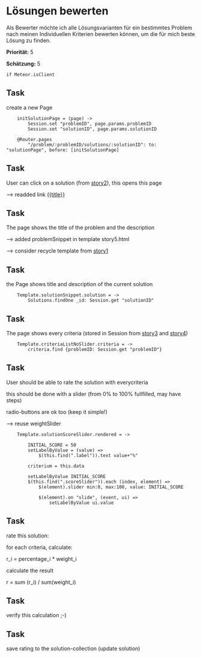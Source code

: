 # Lösungen bewerten


Als Bewerter möchte ich alle Lösungsvarianten für ein bestimmtes Problem nach meinen 
Individuellen Kriterien bewerten können, 
um die für mich beste Lösung zu finden.

**Priorität:** 5

**Schätzung:** 5


	if Meteor.isClient


## Task

create a new Page 

		initSolutionPage = (page) ->
			Session.set "problemID", page.params.problemID
			Session.set "solutionID", page.params.solutionID

		@Router.pages
			"/problem/:problemID/solutions/:solutionID": to: "solutionPage", before: [initSolutionPage]



## Task

User can click on a solution (from [story2](story2.coffee.md)), this opens this page

--> readded link <a href="./solutions/{{_id}}">{{title}}</a>


## Task

The page shows the title of the problem and the description

--> added problemSnippet in template story5.html

--> consider recycle template from [story1](story1.coffee.md)


## Task

the Page shows title and description of the current solution

		Template.solutionSnippet.solution = ->
			Solutions.findOne _id: Session.get "solutionID"


## Task

The page shows every criteria (stored in Session 
from [story3](story3.coffee.md) and [story4](story4.coffee.md))


		Template.criteriaListNoSlider.criteria = ->
			criteria.find {problemID: Session.get "problemID"}


## Task

User should be able to rate the solution with everycriteria

this should be done with a slider (from 0% to 100% fullfilled, may have steps)

radio-buttons are ok too (keep it simple!)

--> reuse weightSlider

		Template.solutionScoreSlider.rendered = ->

			INITIAL_SCORE = 50
			setLabelByValue = (value) =>
				$(this.find(".label")).text value+"%"

			criterium = this.data

			setLabelByValue INITIAL_SCORE
			$(this.find(".scoreSlider")).each (index, element) =>
				$(element).slider min:0, max:100, value: INITIAL_SCORE

				$(element).on "slide", (event, ui) =>
					setLabelByValue ui.value
					



## Task

rate this solution:

for each criteria, calculate:

r_i = percentage_i * weight_i

calculate the result

r = sum (r_i) / sum(weight_i)




## Task

verify this calculation ;-)

## Task

save rating to the solution-collection (update solution)







